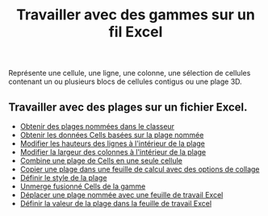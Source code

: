 ﻿---
title: Travailler avec des gammes sur un fil Excel
second_title: Aspose.Cells Cloud Documen
linktitle: A sonné
type: docs
url: /fr/ranges/
aliases: [/working-with-ranges/]
keywords: Working with ranges on an Excel fil
description: Comment travailler avec des plages sur un fichier Excel à l'aide de Aspose.Cells Cloud REST API. Le SDK prend en charge les types de langages de développement. Ils incluent Android, C#, Go, Java, NodeJS, Perl, PHP, Python, Ruby et Swift
weight: 100
---
Représente une cellule, une ligne, une colonne, une sélection de cellules contenant un ou plusieurs blocs de cellules contigus ou une plage 3D.

## Travailler avec des plages sur un fichier Excel.

- [Obtenir des plages nommées dans le classeur](/cells/fr/get-named-ranges-inside-the-workbook/)
- [Obtenir les données Cells basées sur la plage nommée](/cells/fr/get-cells-data-based-on-named-range/)
- [Modifier les hauteurs des lignes à l'intérieur de la plage](/cells/fr/cells/change-heights-of-rows-inside-the-range/)
- [Modifier la largeur des colonnes à l'intérieur de la plage](/cells/fr/change-widths-of-columns-inside-the-range/)
- [Combine une plage de Cells en une seule cellule](/cells/fr/combines-a-range-of-cells-into-a-single-cell/)
- [Copier une plage dans une feuille de calcul avec des options de collage](/cells/fr/copy-range-in-a-worksheet-with-paste-options/)
- [Définir le style de la plage](/cells/fr/set-the-style-of-the-range/)
- [Unmerge fusionné Cells de la gamme](/cells/fr/unmerge-merged-cells-of-the-range/)
- [Déplacer une plage nommée avec une feuille de travail Excel](/cells/fr/move-a-named-ranged-with-a-excel-worksheet/)
- [Définir la valeur de la plage dans la feuille de travail Excel](/cells/fr/ranges/set-value/)
